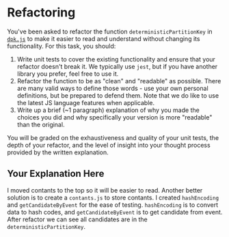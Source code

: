# Refactoring

You've been asked to refactor the function `deterministicPartitionKey` in [`dpk.js`](dpk.js) to make it easier to read and understand without changing its functionality. For this task, you should:

1. Write unit tests to cover the existing functionality and ensure that your refactor doesn't break it. We typically use `jest`, but if you have another library you prefer, feel free to use it.
2. Refactor the function to be as "clean" and "readable" as possible. There are many valid ways to define those words - use your own personal definitions, but be prepared to defend them. Note that we do like to use the latest JS language features when applicable.
3. Write up a brief (~1 paragraph) explanation of why you made the choices you did and why specifically your version is more "readable" than the original.

You will be graded on the exhaustiveness and quality of your unit tests, the depth of your refactor, and the level of insight into your thought process provided by the written explanation.

## Your Explanation Here
I moved contants to the top so it will be easier to read. Another better solution is to create a `contants.js` to store contants. I created `hashEncoding` and `getCandidateByEvent` for the ease of testing. `hashEncoding` is to convert data to hash codes, and `getCandidateByEvent` is to get candidate from event. After refactor we can see all candidates are in the `deterministicPartitionKey`.
